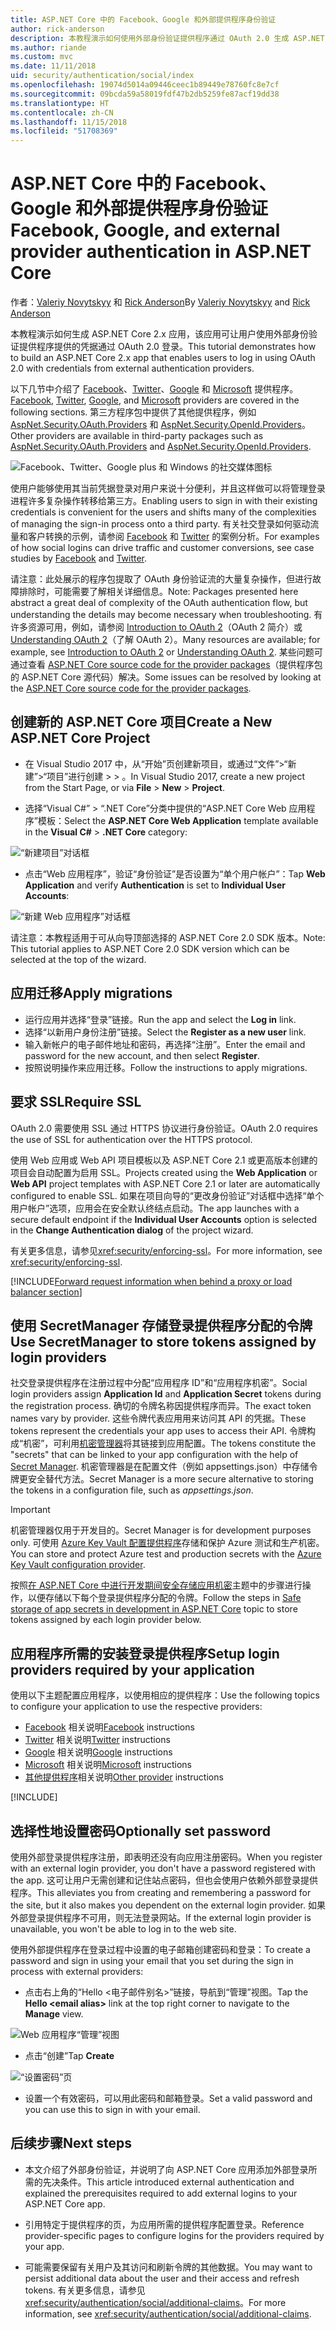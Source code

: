 ```yaml
---
title: ASP.NET Core 中的 Facebook、Google 和外部提供程序身份验证
author: rick-anderson
description: 本教程演示如何使用外部身份验证提供程序通过 OAuth 2.0 生成 ASP.NET Core 2.x 应用。
ms.author: riande
ms.custom: mvc
ms.date: 11/11/2018
uid: security/authentication/social/index
ms.openlocfilehash: 19074d5014a09446ceec1b89449e78760fc8e7cf
ms.sourcegitcommit: 09bcda59a58019fdf47b2db5259fe87acf19dd38
ms.translationtype: HT
ms.contentlocale: zh-CN
ms.lasthandoff: 11/15/2018
ms.locfileid: "51708369"
---
```

# <a name="facebook-google-and-external-provider-authentication-in-aspnet-core"></a><span data-ttu-id="533ce-103">ASP.NET Core 中的 Facebook、Google 和外部提供程序身份验证</span><span class="sxs-lookup"><span data-stu-id="533ce-103">Facebook, Google, and external provider authentication in ASP.NET Core</span></span>

<span data-ttu-id="533ce-104">作者：[Valeriy Novytskyy](https://github.com/01binary) 和 [Rick Anderson](https://twitter.com/RickAndMSFT)</span><span class="sxs-lookup"><span data-stu-id="533ce-104">By [Valeriy Novytskyy](https://github.com/01binary) and [Rick Anderson](https://twitter.com/RickAndMSFT)</span></span>

<span data-ttu-id="533ce-105">本教程演示如何生成 ASP.NET Core 2.x 应用，该应用可让用户使用外部身份验证提供程序提供的凭据通过 OAuth 2.0 登录。</span><span class="sxs-lookup"><span data-stu-id="533ce-105">This tutorial demonstrates how to build an ASP.NET Core 2.x app that enables users to log in using OAuth 2.0 with credentials from external authentication providers.</span></span>

<span data-ttu-id="533ce-106">以下几节中介绍了 [Facebook](xref:security/authentication/facebook-logins)、[Twitter](xref:security/authentication/twitter-logins)、[Google](xref:security/authentication/google-logins) 和 [Microsoft](xref:security/authentication/microsoft-logins) 提供程序。</span><span class="sxs-lookup"><span data-stu-id="533ce-106">[Facebook](xref:security/authentication/facebook-logins), [Twitter](xref:security/authentication/twitter-logins), [Google](xref:security/authentication/google-logins), and [Microsoft](xref:security/authentication/microsoft-logins) providers are covered in the following sections.</span></span> <span data-ttu-id="533ce-107">第三方程序包中提供了其他提供程序，例如 [AspNet.Security.OAuth.Providers](https://github.com/aspnet-contrib/AspNet.Security.OAuth.Providers) 和 [AspNet.Security.OpenId.Providers](https://github.com/aspnet-contrib/AspNet.Security.OpenId.Providers)。</span><span class="sxs-lookup"><span data-stu-id="533ce-107">Other providers are available in third-party packages such as [AspNet.Security.OAuth.Providers](https://github.com/aspnet-contrib/AspNet.Security.OAuth.Providers) and [AspNet.Security.OpenId.Providers](https://github.com/aspnet-contrib/AspNet.Security.OpenId.Providers).</span></span>

![Facebook、Twitter、Google plus 和 Windows 的社交媒体图标](index/_static/social.png)

<span data-ttu-id="533ce-109">使用户能够使用其当前凭据登录对用户来说十分便利，并且这样做可以将管理登录进程许多复杂操作转移给第三方。</span><span class="sxs-lookup"><span data-stu-id="533ce-109">Enabling users to sign in with their existing credentials is convenient for the users and shifts many of the complexities of managing the sign-in process onto a third party.</span></span> <span data-ttu-id="533ce-110">有关社交登录如何驱动流量和客户转换的示例，请参阅 [Facebook](https://www.facebook.com/unsupportedbrowser) 和 [Twitter](https://dev.twitter.com/resources/case-studies) 的案例分析。</span><span class="sxs-lookup"><span data-stu-id="533ce-110">For examples of how social logins can drive traffic and customer conversions, see case studies by [Facebook](https://www.facebook.com/unsupportedbrowser) and [Twitter](https://dev.twitter.com/resources/case-studies).</span></span>

<span data-ttu-id="533ce-111">请注意：此处展示的程序包提取了 OAuth 身份验证流的大量复杂操作，但进行故障排除时，可能需要了解相关详细信息。</span><span class="sxs-lookup"><span data-stu-id="533ce-111">Note: Packages presented here abstract a great deal of complexity of the OAuth authentication flow, but understanding the details may become necessary when troubleshooting.</span></span> <span data-ttu-id="533ce-112">有许多资源可用，例如，请参阅 [Introduction to OAuth 2](https://www.digitalocean.com/community/tutorials/an-introduction-to-oauth-2)（OAuth 2 简介）或 [Understanding OAuth 2](http://www.bubblecode.net/2016/01/22/understanding-oauth2/)（了解 OAuth 2）。</span><span class="sxs-lookup"><span data-stu-id="533ce-112">Many resources are available; for example, see [Introduction to OAuth 2](https://www.digitalocean.com/community/tutorials/an-introduction-to-oauth-2) or [Understanding OAuth 2](http://www.bubblecode.net/2016/01/22/understanding-oauth2/).</span></span> <span data-ttu-id="533ce-113">某些问题可通过查看 [ASP.NET Core source code for the provider packages](https://github.com/aspnet/Security/tree/master/src)（提供程序包的 ASP.NET Core 源代码）解决。</span><span class="sxs-lookup"><span data-stu-id="533ce-113">Some issues can be resolved by looking at the [ASP.NET Core source code for the provider packages](https://github.com/aspnet/Security/tree/master/src).</span></span>

## <a name="create-a-new-aspnet-core-project"></a><span data-ttu-id="533ce-114">创建新的 ASP.NET Core 项目</span><span class="sxs-lookup"><span data-stu-id="533ce-114">Create a New ASP.NET Core Project</span></span>

* <span data-ttu-id="533ce-115">在 Visual Studio 2017 中，从“开始”页创建新项目，或通过“文件”>“新建”>“项目”进行创建 >  > 。</span><span class="sxs-lookup"><span data-stu-id="533ce-115">In Visual Studio 2017, create a new project from the Start Page, or via **File** > **New** > **Project**.</span></span>

* <span data-ttu-id="533ce-116">选择“Visual C#” > “.NET Core”分类中提供的“ASP.NET Core Web 应用程序”模板：</span><span class="sxs-lookup"><span data-stu-id="533ce-116">Select the **ASP.NET Core Web Application** template available in the **Visual C#** > **.NET Core** category:</span></span>

![“新建项目”对话框](index/_static/new-project.png)

* <span data-ttu-id="533ce-118">点击“Web 应用程序”，验证“身份验证”是否设置为“单个用户帐户”：</span><span class="sxs-lookup"><span data-stu-id="533ce-118">Tap **Web Application** and verify **Authentication** is set to **Individual User Accounts**:</span></span>

![“新建 Web 应用程序”对话框](index/_static/select-project.png)

<span data-ttu-id="533ce-120">请注意：本教程适用于可从向导顶部选择的 ASP.NET Core 2.0 SDK 版本。</span><span class="sxs-lookup"><span data-stu-id="533ce-120">Note: This tutorial applies to ASP.NET Core 2.0 SDK version which can be selected at the top of the wizard.</span></span>

## <a name="apply-migrations"></a><span data-ttu-id="533ce-121">应用迁移</span><span class="sxs-lookup"><span data-stu-id="533ce-121">Apply migrations</span></span>

* <span data-ttu-id="533ce-122">运行应用并选择“登录”链接。</span><span class="sxs-lookup"><span data-stu-id="533ce-122">Run the app and select the **Log in** link.</span></span>
* <span data-ttu-id="533ce-123">选择“以新用户身份注册”链接。</span><span class="sxs-lookup"><span data-stu-id="533ce-123">Select the **Register as a new user** link.</span></span>
* <span data-ttu-id="533ce-124">输入新帐户的电子邮件地址和密码，再选择“注册”。</span><span class="sxs-lookup"><span data-stu-id="533ce-124">Enter the email and password for the new account, and then select **Register**.</span></span>
* <span data-ttu-id="533ce-125">按照说明操作来应用迁移。</span><span class="sxs-lookup"><span data-stu-id="533ce-125">Follow the instructions to apply migrations.</span></span>

## <a name="require-ssl"></a><span data-ttu-id="533ce-126">要求 SSL</span><span class="sxs-lookup"><span data-stu-id="533ce-126">Require SSL</span></span>

<span data-ttu-id="533ce-127">OAuth 2.0 需要使用 SSL 通过 HTTPS 协议进行身份验证。</span><span class="sxs-lookup"><span data-stu-id="533ce-127">OAuth 2.0 requires the use of SSL for authentication over the HTTPS protocol.</span></span>

<span data-ttu-id="533ce-128">使用 Web 应用或 Web API 项目模板以及 ASP.NET Core 2.1 或更高版本创建的项目会自动配置为启用 SSL。</span><span class="sxs-lookup"><span data-stu-id="533ce-128">Projects created using the **Web Application** or **Web API** project templates with ASP.NET Core 2.1 or later are automatically configured to enable SSL.</span></span> <span data-ttu-id="533ce-129">如果在项目向导的“更改身份验证”对话框中选择“单个用户帐户”选项，应用会在安全默认终结点启动。</span><span class="sxs-lookup"><span data-stu-id="533ce-129">The app launches with a secure default endpoint if the **Individual User Accounts** option is selected in the **Change Authentication dialog** of the project wizard.</span></span>

<span data-ttu-id="533ce-130">有关更多信息，请参见<xref:security/enforcing-ssl>。</span><span class="sxs-lookup"><span data-stu-id="533ce-130">For more information, see <xref:security/enforcing-ssl>.</span></span>

[!INCLUDE[Forward request information when behind a proxy or load balancer section](includes/forwarded-headers-middleware.md)]

## <a name="use-secretmanager-to-store-tokens-assigned-by-login-providers"></a><span data-ttu-id="533ce-131">使用 SecretManager 存储登录提供程序分配的令牌</span><span class="sxs-lookup"><span data-stu-id="533ce-131">Use SecretManager to store tokens assigned by login providers</span></span>

<span data-ttu-id="533ce-132">社交登录提供程序在注册过程中分配“应用程序 ID”和“应用程序机密”。</span><span class="sxs-lookup"><span data-stu-id="533ce-132">Social login providers assign **Application Id** and **Application Secret** tokens during the registration process.</span></span> <span data-ttu-id="533ce-133">确切的令牌名称因提供程序而异。</span><span class="sxs-lookup"><span data-stu-id="533ce-133">The exact token names vary by provider.</span></span> <span data-ttu-id="533ce-134">这些令牌代表应用用来访问其 API 的凭据。</span><span class="sxs-lookup"><span data-stu-id="533ce-134">These tokens represent the credentials your app uses to access their API.</span></span> <span data-ttu-id="533ce-135">令牌构成“机密”，可利用[机密管理器](xref:security/app-secrets#secret-manager)将其链接到应用配置。</span><span class="sxs-lookup"><span data-stu-id="533ce-135">The tokens constitute the "secrets" that can be linked to your app configuration with the help of [Secret Manager](xref:security/app-secrets#secret-manager).</span></span> <span data-ttu-id="533ce-136">机密管理器是在配置文件（例如 appsettings.json）中存储令牌更安全替代方法。</span><span class="sxs-lookup"><span data-stu-id="533ce-136">Secret Manager is a more secure alternative to storing the tokens in a configuration file, such as *appsettings.json*.</span></span>

> [!IMPORTANT]
> <span data-ttu-id="533ce-137">机密管理器仅用于开发目的。</span><span class="sxs-lookup"><span data-stu-id="533ce-137">Secret Manager is for development purposes only.</span></span> <span data-ttu-id="533ce-138">可使用 [Azure Key Vault 配置提供程序](xref:security/key-vault-configuration)存储和保护 Azure 测试和生产机密。</span><span class="sxs-lookup"><span data-stu-id="533ce-138">You can store and protect Azure test and production secrets with the [Azure Key Vault configuration provider](xref:security/key-vault-configuration).</span></span>

<span data-ttu-id="533ce-139">按照[在 ASP.NET Core 中进行开发期间安全存储应用机密](xref:security/app-secrets)主题中的步骤进行操作，以便存储以下每个登录提供程序分配的令牌。</span><span class="sxs-lookup"><span data-stu-id="533ce-139">Follow the steps in [Safe storage of app secrets in development in ASP.NET Core](xref:security/app-secrets) topic to store tokens assigned by each login provider below.</span></span>

## <a name="setup-login-providers-required-by-your-application"></a><span data-ttu-id="533ce-140">应用程序所需的安装登录提供程序</span><span class="sxs-lookup"><span data-stu-id="533ce-140">Setup login providers required by your application</span></span>

<span data-ttu-id="533ce-141">使用以下主题配置应用程序，以使用相应的提供程序：</span><span class="sxs-lookup"><span data-stu-id="533ce-141">Use the following topics to configure your application to use the respective providers:</span></span>

* <span data-ttu-id="533ce-142">[Facebook](xref:security/authentication/facebook-logins) 相关说明</span><span class="sxs-lookup"><span data-stu-id="533ce-142">[Facebook](xref:security/authentication/facebook-logins) instructions</span></span>
* <span data-ttu-id="533ce-143">[Twitter](xref:security/authentication/twitter-logins) 相关说明</span><span class="sxs-lookup"><span data-stu-id="533ce-143">[Twitter](xref:security/authentication/twitter-logins) instructions</span></span>
* <span data-ttu-id="533ce-144">[Google](xref:security/authentication/google-logins) 相关说明</span><span class="sxs-lookup"><span data-stu-id="533ce-144">[Google](xref:security/authentication/google-logins) instructions</span></span>
* <span data-ttu-id="533ce-145">[Microsoft](xref:security/authentication/microsoft-logins) 相关说明</span><span class="sxs-lookup"><span data-stu-id="533ce-145">[Microsoft](xref:security/authentication/microsoft-logins) instructions</span></span>
* <span data-ttu-id="533ce-146">[其他提供程序](xref:security/authentication/otherlogins)相关说明</span><span class="sxs-lookup"><span data-stu-id="533ce-146">[Other provider](xref:security/authentication/otherlogins) instructions</span></span>

[!INCLUDE[](includes/chain-auth-providers.md)]

## <a name="optionally-set-password"></a><span data-ttu-id="533ce-147">选择性地设置密码</span><span class="sxs-lookup"><span data-stu-id="533ce-147">Optionally set password</span></span>

<span data-ttu-id="533ce-148">使用外部登录提供程序注册，即表明还没有向应用注册密码。</span><span class="sxs-lookup"><span data-stu-id="533ce-148">When you register with an external login provider, you don't have a password registered with the app.</span></span> <span data-ttu-id="533ce-149">这可让用户无需创建和记住站点密码，但也会使用户依赖外部登录提供程序。</span><span class="sxs-lookup"><span data-stu-id="533ce-149">This alleviates you from creating and remembering a password for the site, but it also makes you dependent on the external login provider.</span></span> <span data-ttu-id="533ce-150">如果外部登录提供程序不可用，则无法登录网站。</span><span class="sxs-lookup"><span data-stu-id="533ce-150">If the external login provider is unavailable, you won't be able to log in to the web site.</span></span>

<span data-ttu-id="533ce-151">使用外部提供程序在登录过程中设置的电子邮箱创建密码和登录：</span><span class="sxs-lookup"><span data-stu-id="533ce-151">To create a password and sign in using your email that you set during the sign in process with external providers:</span></span>

* <span data-ttu-id="533ce-152">点击右上角的“Hello &lt;电子邮件别名&gt;”链接，导航到“管理”视图。</span><span class="sxs-lookup"><span data-stu-id="533ce-152">Tap the **Hello &lt;email alias&gt;** link at the top right corner to navigate to the **Manage** view.</span></span>

![Web 应用程序“管理”视图](index/_static/pass1a.png)

* <span data-ttu-id="533ce-154">点击“创建”</span><span class="sxs-lookup"><span data-stu-id="533ce-154">Tap **Create**</span></span>

![“设置密码”页](index/_static/pass2a.png)

* <span data-ttu-id="533ce-156">设置一个有效密码，可以用此密码和邮箱登录。</span><span class="sxs-lookup"><span data-stu-id="533ce-156">Set a valid password and you can use this to sign in with your email.</span></span>

## <a name="next-steps"></a><span data-ttu-id="533ce-157">后续步骤</span><span class="sxs-lookup"><span data-stu-id="533ce-157">Next steps</span></span>

* <span data-ttu-id="533ce-158">本文介绍了外部身份验证，并说明了向 ASP.NET Core 应用添加外部登录所需的先决条件。</span><span class="sxs-lookup"><span data-stu-id="533ce-158">This article introduced external authentication and explained the prerequisites required to add external logins to your ASP.NET Core app.</span></span>

* <span data-ttu-id="533ce-159">引用特定于提供程序的页，为应用所需的提供程序配置登录。</span><span class="sxs-lookup"><span data-stu-id="533ce-159">Reference provider-specific pages to configure logins for the providers required by your app.</span></span>

* <span data-ttu-id="533ce-160">可能需要保留有关用户及其访问和刷新令牌的其他数据。</span><span class="sxs-lookup"><span data-stu-id="533ce-160">You may want to persist additional data about the user and their access and refresh tokens.</span></span> <span data-ttu-id="533ce-161">有关更多信息，请参见<xref:security/authentication/social/additional-claims>。</span><span class="sxs-lookup"><span data-stu-id="533ce-161">For more information, see <xref:security/authentication/social/additional-claims>.</span></span>

